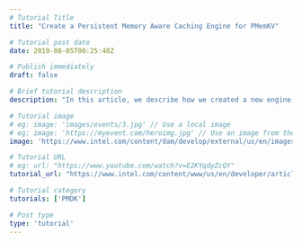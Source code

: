 ```yaml
---
# Tutorial Title
title: "Create a Persistent Memory Aware Caching Engine for PMemKV"

# Tutorial post date
date: 2019-08-05T00:25:48Z

# Publish immediately
draft: false

# Brief tutorial description
description: "In this article, we describe how we created a new engine for pmemkv, which is a local embedded key-value data store created by Intel and optimized for use with persistent memory."

# Tutorial image
# eg: image: 'images/events/3.jpg' // Use a local image
# eg: image: 'https://myevent.com/heroimg.jpg' // Use an image from the event website
image: 'https://www.intel.com/content/dam/develop/external/us/en/images/code-sample-persistent-memory-small2-815587.jpg'

# Tutorial URL
# eg: url: "https://www.youtube.com/watch?v=E2KYqdyZcQY"
tutorial_url: "https://www.intel.com/content/www/us/en/developer/articles/code-sample/creating-a-persistent-memory-aware-caching-engine-for-pmemkv-a-local-embedded.html"

# Tutorial category
tutorials: ['PMDK']

# Post type
type: 'tutorial'
---
```


<!--- Do not write any content here. The front matter is the only required information. -->
